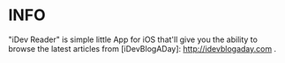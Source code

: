 INFO
=============
"iDev Reader" is simple little App for iOS that'll give you the ability to
browse the latest articles from [iDevBlogADay]: http://idevblogaday.com .
